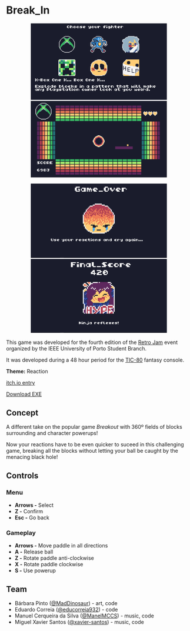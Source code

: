 # Break_In

<p align="center">
  <img src="img/CharacterSelection.png" width="370">
  <img src="img/Gameplay.png" width="370"> 
</p>

<p align="center">
  <img src="img/GameOver.png" width="370">
  <img src="img/Win.png" width="370"> 
</p>

This game was developed for the fourth edition of the [Retro Jam](https://itch.io/jam/retrojam2021/entries) event organized by the IEEE University of Porto Student Branch. 

It was developed during a 48 hour period for the [TIC-80](https://tic80.com/) fantasy console.

**Theme:** Reaction

[itch.io entry](https://educorreia932.itch.io/breakin)

[Download EXE](https://educorreia932.itch.io/breakin)

## Concept

A different take on the popular game *Breakout* with 360º fields of blocks surrounding and character powerups!

Now your reactions have to be even quicker to suceed in this challenging game, breaking all the blocks without letting your ball be caught by the menacing black hole!
 
## Controls

### Menu

- **Arrows -** Select
- **Z -** Confirm
- **Esc -** Go back

### Gameplay

- **Arrows -** Move paddle in all directions
- **A -** Release ball
- **Z -** Rotate paddle anti-clockwise
- **X -** Rotate paddle clockwise
- **S -** Use powerup

## Team

- Bárbara Pinto ([@MadDinosaur](https://github.com/MadDinosaur)) - art, code
- Eduardo Correia ([@educorreia932](https://github.com/Educorreia932)) - code
- Manuel Cerqueira da Silva ([@ManelMCCS](https://github.com/ManelMCCS)) - music, code
- Miguel Xavier Santos ([@xavier-santos](https://github.com/xavier-santos)) - music, code
